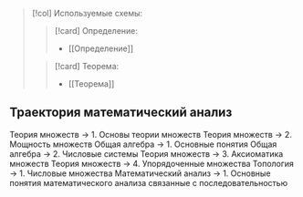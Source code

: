 > [!col] Используемые схемы:
>> [!card] Определение:
>> * [[Определение]]
>
>> [!card] Теорема:
>>* [[Теорема]]
> 
## Траектория математический анализ
Теория множеств -> 1. Основы теории множеств
Теория множеств -> 2. Мощность множеств
Общая алгебра -> 1. Основные понятия
Общая алгебра -> 2. Числовые системы
Теория множеств -> 3. Аксиоматика множеств
Теория множеств -> 4. Упорядоченные множества
Топология -> 1. Числовые множества
Математический анализ -> 1. Основные понятия математического анализа связанные с последовательностью 